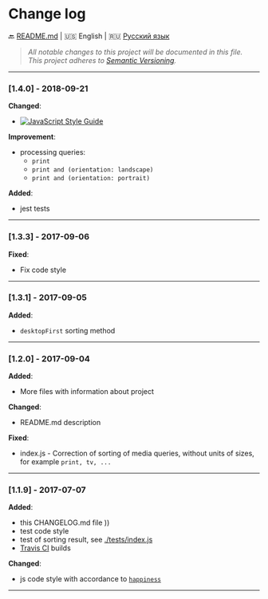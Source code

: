 # Change log

:back: [README.md](./README.md) 
|
:us: English
|
:ru: [Русский язык](./CHANGELOG-RU.md)

> _All notable changes to this project will be documented in this file._  
> _This project adheres to [Semantic Versioning](http://semver.org/)._

---

### [1.4.0] - 2018-09-21

**Changed**:

- [![JavaScript Style Guide](https://img.shields.io/badge/code_style-standard-brightgreen.svg)](https://standardjs.com)

**Improvement**:

- processing queries:
	- `print`
	- `print and (orientation: landscape)`
	- `print and (orientation: portrait)`

**Added**:

- jest tests

---

### [1.3.3] - 2017-09-06

**Fixed**:

- Fix code style

---

### [1.3.1] - 2017-09-05

**Added**:

- `desktopFirst` sorting method

---

### [1.2.0] - 2017-09-04

**Added**:

- More files with information about project

**Changed**:

- README.md description

**Fixed**:

- index.js - Correction of sorting of media queries, without units of sizes, for example `print, tv, ...`

---

### [1.1.9] - 2017-07-07

**Added**:

- this CHANGELOG.md file ))
- test code style
- test of sorting result, see [./tests/index.js](./tests/index.js)
- [Travis CI](https://travis-ci.org/dutchenkoOleg/gulp-not-supported-file) builds

**Changed**:

- js code style with accordance to [`happiness`]((https://github.com/JedWatson/happiness))

---
